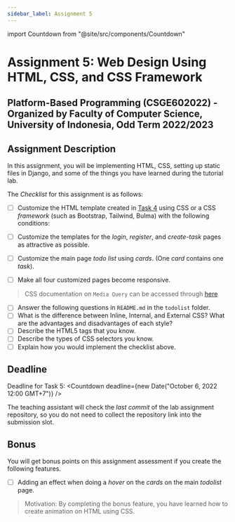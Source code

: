 ```yaml
---
sidebar_label: Assignment 5
---
```


import Countdown from "@site/src/components/Countdown"

# Assignment 5: Web Design Using HTML, CSS, and CSS Framework

Platform-Based Programming (CSGE602022) - Organized by Faculty of Computer Science, University of Indonesia, Odd Term 2022/2023
---

## Assignment Description

In this assignment, you will be implementing HTML, CSS, setting up static files in Django, and some of the things you have learned during the tutorial lab.

The _Checklist_ for this assignment is as follows:

- [ ] Customize the HTML template created in [Task 4](https://pbp-fasilkom-ui.github.io/ganjil-2023/assignments/tugas/tugas-4) using CSS or a CSS _framework_ (such as Bootstrap, Tailwind, Bulma) with the following conditions:
- [ ] Customize the templates for the _login_, _register_, and _create-task_ pages as attractive as possible.
- [ ] Customize the main page _todo list_ using _cards_. (One _card_ contains one _task_).

- [ ] Make all four customized pages become responsive.

> CSS documentation on `Media Query` can be accessed through [here](https://developer.mozilla.org/en-US/docs/Web/CSS/Media_Queries/Using_media_queries)

- [ ] Answer the following questions in `README.md` in the `todolist` folder.
- [ ] What is the difference between Inline, Internal, and External CSS? What are the advantages and disadvantages of each style?
- [ ] Describe the HTML5 tags that you know.
- [ ] Describe the types of CSS selectors you know.
- [ ] Explain how you would implement the checklist above.

## Deadline

Deadline for Task 5: <Countdown deadline={new Date("October 6, 2022 12:00 GMT+7")} />

The teaching assistant will check the _last commit_ of the lab assignment repository, so you do not need to collect the repository link into the submission slot.

## Bonus

You will get bonus points on this assignment assessment if you create the following features.

- [ ] Adding an effect when doing a _hover_ on the _cards_ on the main _todolist_ page.

> Motivation: By completing the bonus feature, you have learned how to create animation on HTML using CSS.
